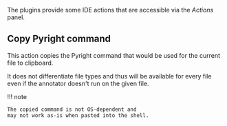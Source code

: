 The plugins provide some IDE actions that
are accessible via the <i>Actions</i> panel.


## Copy Pyright command

This action copies the Pyright command
that would be used for the current file to clipboard.

It does not differentiate file types and
thus will be available for every file
even if the annotator doesn't run on the given file.

!!! note

    The copied command is not OS-dependent and
    may not work as-is when pasted into the shell.
